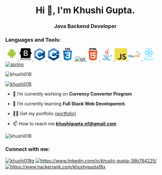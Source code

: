 <h1 align="center">Hi 👋, I'm Khushi Gupta.</h1>
<h3 align="center">Java Backend Developer</h3>
<!-- <div align="center">
 <img src="https://readme-typing-svg.herokuapp.com/?lines=Welcome+To+Profile;Full+Stack+Developer;Java+Backend+Developer;Web+Developer;Quick+learner;Self+Motivated;Problem+Solver;&color=teal&center=true" />
</div> -->

<!-- <img align="right" alt="Coding" width="400" src="https://user-images.githubusercontent.com/102204260/192700068-98ad5312-13c4-49ba-bc0a-d3de1fb9d5fb.gif"> -->
<h3 align="left">Languages and Tools:</h3>
<p align="left"> <a href="https://developer.android.com" target="_blank" rel="noreferrer"> <img src="https://raw.githubusercontent.com/devicons/devicon/master/icons/android/android-original-wordmark.svg" alt="android" width="40" height="40"/> </a> <a href="https://getbootstrap.com" target="_blank" rel="noreferrer"> <img src="https://raw.githubusercontent.com/devicons/devicon/master/icons/bootstrap/bootstrap-plain-wordmark.svg" alt="bootstrap" width="40" height="40"/> </a> <a href="https://www.cprogramming.com/" target="_blank" rel="noreferrer"> <img src="https://raw.githubusercontent.com/devicons/devicon/master/icons/c/c-original.svg" alt="c" width="40" height="40"/> </a> <a href="https://www.w3schools.com/cpp/" target="_blank" rel="noreferrer"> <img src="https://raw.githubusercontent.com/devicons/devicon/master/icons/cplusplus/cplusplus-original.svg" alt="cplusplus" width="40" height="40"/> </a> <a href="https://www.w3schools.com/css/" target="_blank" rel="noreferrer"> <img src="https://raw.githubusercontent.com/devicons/devicon/master/icons/css3/css3-original-wordmark.svg" alt="css3" width="40" height="40"/> </a> <a href="https://git-scm.com/" target="_blank" rel="noreferrer"> <img src="https://www.vectorlogo.zone/logos/git-scm/git-scm-icon.svg" alt="git" width="40" height="40"/> </a> <a href="https://www.w3.org/html/" target="_blank" rel="noreferrer"> <img src="https://raw.githubusercontent.com/devicons/devicon/master/icons/html5/html5-original-wordmark.svg" alt="html5" width="40" height="40"/> </a> <a href="https://www.java.com" target="_blank" rel="noreferrer"> <img src="https://raw.githubusercontent.com/devicons/devicon/master/icons/java/java-original.svg" alt="java" width="40" height="40"/> </a> <a href="https://developer.mozilla.org/en-US/docs/Web/JavaScript" target="_blank" rel="noreferrer"> <img src="https://raw.githubusercontent.com/devicons/devicon/master/icons/javascript/javascript-original.svg" alt="javascript" width="40" height="40"/> </a> <a href="https://www.mysql.com/" target="_blank" rel="noreferrer"> <img src="https://raw.githubusercontent.com/devicons/devicon/master/icons/mysql/mysql-original-wordmark.svg" alt="mysql" width="40" height="40"/> </a> <a href="https://reactjs.org/" target="_blank" rel="noreferrer"> <img src="https://raw.githubusercontent.com/devicons/devicon/master/icons/react/react-original-wordmark.svg" alt="react" width="40" height="40"/> </a> <a href="https://spring.io/" target="_blank" rel="noreferrer"> <img src="https://www.vectorlogo.zone/logos/springio/springio-icon.svg" alt="spring" width="40" height="40"/> </a> </p>

<p align="left"> <img src="https://komarev.com/ghpvc/?username=khushi018&label=Profile%20views&color=0e75b6&style=flat" alt="khushi018" /> </p>

<p align="left"> <a href="https://github.com/ryo-ma/github-profile-trophy"><img src="https://github-profile-trophy.vercel.app/?username=khushi018" alt="khushi018" /></a> </p>

<!-- <p align="left"> <a href="https://twitter.com/khushi018g" target="blank"><img src="https://img.shields.io/twitter/follow/khushi018g?logo=twitter&style=for-the-badge" alt="khushi018g" /></a> </p> -->

- 🔭 I’m currently working on **Currency Converter Program**

- 🌱 I’m currently learning **Full Stack Web Developemnt.**

- 👨‍💻 Get my portfolio [{portfolio}]({[http://khushi018.github.io](http://127.0.0.1:5500/index.html)})

<!-- - 💬 Ask me about **Programming etc.** -->

- 📫 How to reach me **khushigupta.of@gmail.com**

<!-- - 📄 Know about my experiences [{khushi}]({khushi}) -->

<!-- - ⚡ Fun fact **I am Funny** -->





<!-- <p><img align="left" src="https://github-readme-stats.vercel.app/api/top-langs?username=khushi018&show_icons=true&locale=en&layout=compact" alt="khushi018" /></p> -->

<!-- <p>&nbsp;<img align="center" src="https://github-readme-stats.vercel.app/api?username=khushi018&show_icons=true&locale=en" alt="khushi018" /></p> -->

<p><img align="center" src="https://github-readme-streak-stats.herokuapp.com/?user=khushi018&" alt="khushi018" /></p>


<h3 align="left">Connect with me:</h3>
<p align="left">
<a href="https://twitter.com/khushi018g" target="blank"><img align="center" src="https://raw.githubusercontent.com/rahuldkjain/github-profile-readme-generator/master/src/images/icons/Social/twitter.svg" alt="khushi018g" height="30" width="40" /></a>
<a href="https://linkedin.com/in/https://www.linkedin.com/in/khushi-gupta-39b784225/" target="blank"><img align="center" src="https://raw.githubusercontent.com/rahuldkjain/github-profile-readme-generator/master/src/images/icons/Social/linked-in-alt.svg" alt="https://www.linkedin.com/in/khushi-gupta-39b784225/" height="30" width="40" /></a>
<a href="https://www.hackerrank.com/https://www.hackerrank.com/khushigupta18x" target="blank"><img align="center" src="https://raw.githubusercontent.com/rahuldkjain/github-profile-readme-generator/master/src/images/icons/Social/hackerrank.svg" alt="https://www.hackerrank.com/khushigupta18x" height="30" width="40" /></a>
</p>

